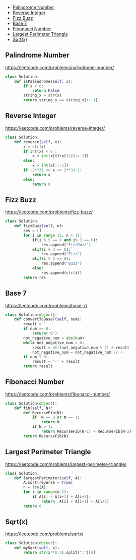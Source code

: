+ [ Palindrome Number](#Palindrome-Number)
+ [ Reverse Integer](#Reverse-Integer)
+ [ Fizz Buzz](#Fizz-Buzz)
+ [ Base 7](#Base-7)
+ [ Fibonacci Number](#Fibonacci-Number)
+ [ Largest Perimeter Triangle](#Largest-Perimeter-Triangle)
+ [ Sqrt(x)](#Sqrt(x))


##  Palindrome Number
https://leetcode.com/problems/palindrome-number/
```python
class Solution:
    def isPalindrome(self, x):
        if x < 0:
            return False
        string_x = str(x)
        return string_x == string_x[::-1]
```
##  Reverse Integer
https://leetcode.com/problems/reverse-integer/
```python
class Solution:
    def reverse(self, x):
        x = str(x)
        if int(x) < 0 :
            x = int(x[0]+x[1:][::-1])
        else:
            x = int(x[::-1])
        if -2**31 <= x <= 2**31-1:
            return x
        else:
            return 0
```
##  Fizz Buzz
https://leetcode.com/problems/fizz-buzz/
```python
class Solution:
    def fizzBuzz(self, n):
        res = []
        for i in range (1, n + 1):
            if(i % 5 == 0 and i% 3 == 0):
                res.append("FizzBuzz")
            elif(i % 3 == 0):``
                res.append("Fizz")
            elif(i % 5 == 0):
                res.append("Buzz")
            else:
                res.append(str(i))
        return res
```
##  Base 7
https://leetcode.com/problems/base-7/
```python
class Solution(object):
    def convertToBase7(self, num):
        result = ''
        if num == 0:
            return('0')
        not_negative_num = abs(num)
        while not_negative_num > 0:
            result = str(not_negative_num % 7) + result
            not_negative_num = not_negative_num // 7
        if num < 0:
            result = '-' + result
        return result
```
##  Fibonacci Number
https://leetcode.com/problems/fibonacci-number/
```python
class Solution(object):
    def fib(self, N):
        def RecurseFib(N):
            if  N == 0 or N == 1:
                return N
            if N > 1:
                return RecurseFib(N-1) + RecurseFib(N-2)
        return RecurseFib(N)
```
##  Largest Perimeter Triangle
https://leetcode.com/problems/largest-perimeter-triangle/
```python
class Solution:
    def largestPerimeter(self, A):
        A.sort(reverse = True)
        n = len(A)
        for i in range(n-2):
            if A[i] < A[i+1] + A[i+2]:
                return  A[i] + A[i+1] + A[i+2]
        return 0
```
##  Sqrt(x)
https://leetcode.com/problems/sqrtx/
```python
class Solution(object):
    def mySqrt(self, x):
        return str(x**0.5).split(".")[0]
```

